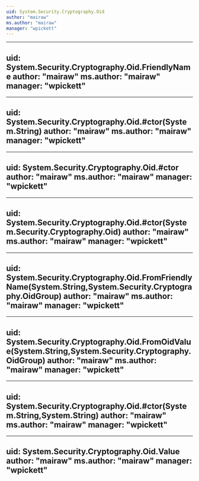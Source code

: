 ```yaml
---
uid: System.Security.Cryptography.Oid
author: "mairaw"
ms.author: "mairaw"
manager: "wpickett"
---
```


---
uid: System.Security.Cryptography.Oid.FriendlyName
author: "mairaw"
ms.author: "mairaw"
manager: "wpickett"
---

---
uid: System.Security.Cryptography.Oid.#ctor(System.String)
author: "mairaw"
ms.author: "mairaw"
manager: "wpickett"
---

---
uid: System.Security.Cryptography.Oid.#ctor
author: "mairaw"
ms.author: "mairaw"
manager: "wpickett"
---

---
uid: System.Security.Cryptography.Oid.#ctor(System.Security.Cryptography.Oid)
author: "mairaw"
ms.author: "mairaw"
manager: "wpickett"
---

---
uid: System.Security.Cryptography.Oid.FromFriendlyName(System.String,System.Security.Cryptography.OidGroup)
author: "mairaw"
ms.author: "mairaw"
manager: "wpickett"
---

---
uid: System.Security.Cryptography.Oid.FromOidValue(System.String,System.Security.Cryptography.OidGroup)
author: "mairaw"
ms.author: "mairaw"
manager: "wpickett"
---

---
uid: System.Security.Cryptography.Oid.#ctor(System.String,System.String)
author: "mairaw"
ms.author: "mairaw"
manager: "wpickett"
---

---
uid: System.Security.Cryptography.Oid.Value
author: "mairaw"
ms.author: "mairaw"
manager: "wpickett"
---
